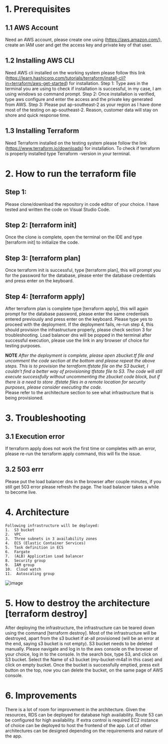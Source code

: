 # 1.  Prerequisites

## 1.1 AWS Account
Need an AWS account, please create one using (https://aws.amazon.com/), create an IAM user and get the access key and private key of that user. 

## 1.2 Installing AWS CLI
Need AWS cli installed on the working system please follow this link (https://learn.hashicorp.com/tutorials/terraform/install-cli?in=terraform/aws-get-started) for installation. 
Step 1:
Type aws in the terminal you are using to check if installation is successful, in my case, I am using windows so command prompt. 
Step 2:
Once installation is verified, 
type aws configure and enter the access and the private key generated from AWS. 
Step 3:
Please put ap-southeast-2 as your region as I have done most of the testing on ap-southeast-2. 
Reason, customer data will stay on shore and quick response time. 

## 1.3 Installing Terraform
Need Terraform installed on the testing system please follow the link (https://www.terraform.io/downloads) for installation. 
To check if terraform is properly installed type Terraform -version in your terminal. 

# 2.  How to run the terraform file
## Step 1:
Please clone/download the repository in code editor of your choice. 
I have tested and written the code on Visual Studio Code. 

## Step 2: [**terraform init**]
Once the clone is complete, open the terminal on the IDE and type [terraform init] to initialize the code. 

## Step 3: [**terraform plan**]
Once terraform init is successful, type [terraform plan], this will prompt you for the password for the database, please enter the database credentials and press enter on the keyboard.  

## Step 4: [**terraform apply**]
After terraform plan is complete type [terraform apply], this will again prompt for the database password, please enter the same credentials entered previously and press enter on the keyboard. Please type yes to proceed with the deployment. If the deployment fails, re-run step 4, this should provision the infrastructure properly, please check section 3  for troubleshooting.
Load balancer dns will be popped in the terminal after successful execution, please use the link in any browser of choice for testing purposes.

**NOTE**
_After the deployment is complete, please open zbucket.tf file and uncomment the code section at the bottom and please repeat the above steps. This is to provision the terraform.tfstate file on the S3 bucket, I couldn’t find a better way of provisioning tfstate file to S3. The code will still execute successfully without uncommenting the zbucket code block, but if there is a need to store .tfstate files in a remote location for security purposes, please consider executing the code._  
Please refer to the architecture section to see what infrastructure that is being provisioned.

# 3. Troubleshooting

## 3.1 Execution error
If terraform apply does not work the first time or completes with an error, please re-run the terraform apply command, this will fix the issue. 

## 3.2 503 errr
Please put the load balancer dns in the browser after couple minutes, if you still get 503 error please refresh the page. The load balancer takes a while to become live. 

# 4.  Architecture
    Following infrastructure will be deployed:
    1.  S3 bucket
    2.  VPC
    3.  Three subnets in 3 availability zones
    4.  ECS (Elastic Container Services)
    5.  Task definition in ECS
    6.  Fargate
    7.  (ALB) Application Load balancer
    8.  Security group
    9.  IAM group
    10.  Cloud watch
    11.  Autoscaling group
![image](https://user-images.githubusercontent.com/52432393/180317456-b3374833-9f75-456a-8117-89aab9f8f8d5.png)

# 5.  How to destroy the architecture [terraform destroy]

After deploying the infrastructure, the infrastructure can be teared down using the command [terraform destroy]. 
Most of the infrastructure will be destroyed, apart from the s3 bucket if at-all provisioned (will be an error at the end, saying s3 bucket is not empty). S3 bucket needs to be deleted manually. Please navigate and log in to the aws console on the browser of your choice, log in to the console. In the search box, type S3, and click on S3 bucket. Select the Name of s3 bucket (my-bucket-m4a1 in this case) and click on empty bucket. Once the bucket is successfully emptied, press exit button on the top, now you can delete the bucket, on the same page of AWS console.  

# 6. Improvements 

There is a lot of room for improvement in the architecture. Given the resources, RDS can be deployed for database high availability. Route 53 can be configured for high availability. If extra control is required EC2 instance of choice can be deployed to host the frontend of the app. Lot of other architectures can be designed depending on the requirements and nature of the app.
 


